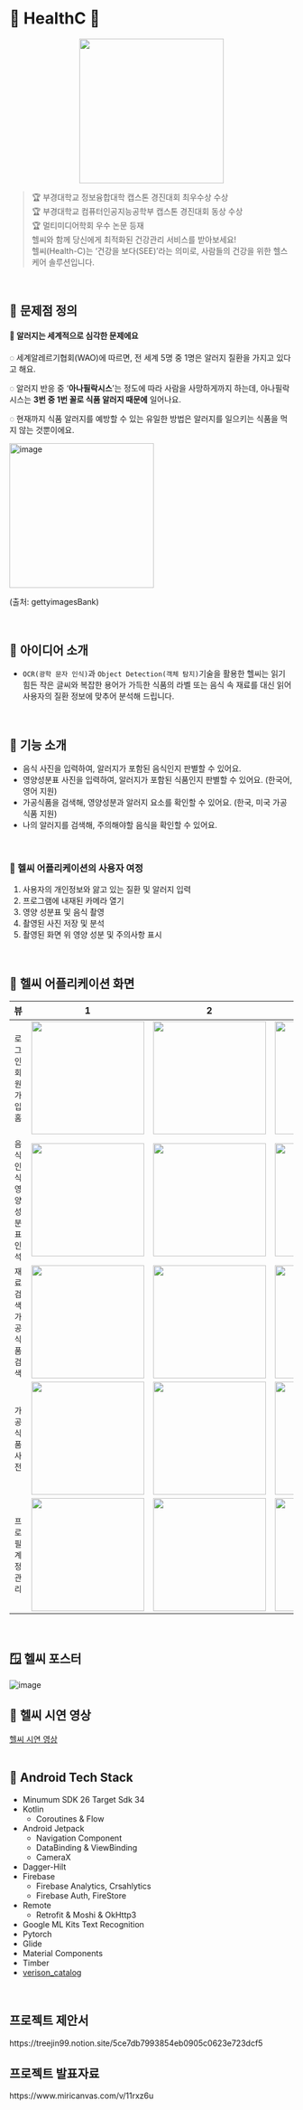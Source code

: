 # 🥦 HealthC 🍏
<p align="center"><img src="./image/icon.png"/ width="256"></p>

> 🏆 부경대학교 정보융합대학 캡스톤 경진대회 최우수상 수상 <br>
> 🏆 부경대학교 컴퓨터인공지능공학부 캡스톤 경진대회 동상 수상 <br>
> 🏆 멀티미디어학회 우수 논문 등재 <br>
> 헬씨와 함께 당신에게 최적화된 건강관리 서비스를 받아보세요!<br>
> 헬씨(Health-C)는 ‘건강을 보다(SEE)’라는 의미로, 사람들의 건강을 위한 헬스케어 솔루션입니다.
<br>

## 🍎 문제점 정의 
<aside>
<h4>🤮 알러지는 세계적으로 심각한 문제에요 </h4>

◌ 세계알레르기협회(WAO)에 따르면, 전 세계 5명 중 1명은 알러지 질환을 가지고 있다고 해요.

◌ 알러지 반응 중 ‘**아나필락시스**’는 정도에 따라 사람을 사망하게까지 하는데, 아나필락시스는 **3번 중 1번 꼴로 식품 알러지 때문에** 일어나요.

◌ 현재까지 식품 알러지를 예방할 수 있는 유일한 방법은 알러지를 일으키는 식품을 먹지 않는 것뿐이에요.

<img width="256" alt="image" src="https://encrypted-tbn0.gstatic.com/images?q=tbn:ANd9GcROPB3p2qlwjJc2WiFQUahwc39RzJxd8x-8Sg&usqp=CAU">

(출처: gettyimagesBank)

<br>

## 🌱 아이디어 소개 
- `OCR(광학 문자 인식)`과 `Object Detection(객체 탐지)`기술을 활용한 헬씨는 읽기 힘든 작은 글씨와 복잡한 용어가 가득한 식품의 라벨 또는 음식 속 재료를 대신 읽어 사용자의 질환 정보에 맞추어 분석해 드립니다.
<br>

## 🌳 기능 소개 
- 음식 사진을 입력하여, 알러지가 포함된 음식인지 판별할 수 있어요.
- 영양성분표 사진을 입력하여, 알러지가 포함된 식품인지 판별할 수 있어요. (한국어, 영어 지원)
- 가공식품을 검색해, 영양성분과 알러지 요소를 확인할 수 있어요. (한국, 미국 가공식품 지원)
- 나의 알러지를 검색해, 주의해야할 음식을 확인할 수 있어요.
<br>

### 🥑 헬씨 어플리케이션의 사용자 여정

1. 사용자의 개인정보와 앓고 있는 질환 및 알러지 입력 
2. 프로그램에 내재된 카메라 열기  
3. 영양 성분표 및 음식 촬영 
4. 촬영된 사진 저장 및 분석 
5. 촬영된 화면 위 영양 성분 및 주의사항 표시
<br>

## 🥒 헬씨 어플리케이션 화면 
|       뷰       |                                                              1                                                              |                                                              2                                                              |                                                              3                                                              |                                                              4                                                              |
|:-------------:|:---------------------------------------------------------------------------------------------------------------------------:|:---------------------------------------------------------------------------------------------------------------------------:|:---------------------------------------------------------------------------------------------------------------------------:|:---------------------------------------------------------------------------------------------------------------------------:|
| `로그인` <br> `회원가입` <br> `홈` | <img width="200px" src="https://github.com/Solution-Challenge-HealthC/HealthC_Android/blob/main/image/login.jpeg"/> |  <img width="200px" src="https://github.com/Solution-Challenge-HealthC/HealthC_Android/blob/main/image/register_allergy.jpeg"/> | <img width="200px" src="https://github.com/Solution-Challenge-HealthC/HealthC_Android/blob/main/image/register_information.png"/> | <img width="200px" src="https://github.com/Solution-Challenge-HealthC/HealthC_Android/blob/main/image/home.png"/> |
|  `음식 인식` <br> `영양성분표 인석`  | <img width="200px" src="https://github.com/Solution-Challenge-HealthC/HealthC_Android/blob/main/image/camera.png"/> | <img width="200px" src="https://github.com/Solution-Challenge-HealthC/HealthC_Android/blob/main/image/object_detection.png"/> | <img width="200px" src="https://github.com/Solution-Challenge-HealthC/HealthC_Android/blob/main/image/text_detection.png"/> | <img width="200px" src="https://github.com/Solution-Challenge-HealthC/HealthC_Android/blob/main/image/text_detection2.png"/> |
|  `재료 검색` <br> `가공식품 검색`  | <img width="200px" src="https://github.com/Solution-Challenge-HealthC/HealthC_Android/blob/main/image/recipe1.jpeg"/> | <img width="200px" src="https://github.com/Solution-Challenge-HealthC/HealthC_Android/blob/main/image/recipe2.jpeg"/> | <img width="200px" src="https://github.com/Solution-Challenge-HealthC/HealthC_Android/blob/main/image/dictionary_search.jpeg"/> |
|  `가공식품 사전`  | <img width="200px" src="https://github.com/Solution-Challenge-HealthC/HealthC_Android/blob/main/image/dictionary_korea1.jpeg"/> | <img width="200px" src="https://github.com/Solution-Challenge-HealthC/HealthC_Android/blob/main/image/dictionary_korea2.jpeg"/> | <img width="200px" src="https://github.com/Solution-Challenge-HealthC/HealthC_Android/blob/main/image/dictionary_foriegn.jpeg"/> | <img width="200px" src="https://github.com/Solution-Challenge-HealthC/HealthC_Android/blob/main/image/dictionary_forien2.jpeg"/> |
|  `프로필` <br> `계정관리`  | <img width="200px" src="https://github.com/Solution-Challenge-HealthC/HealthC_Android/blob/main/image/mypage.jpeg"/> | <img width="200px" src="https://github.com/Solution-Challenge-HealthC/HealthC_Android/blob/main/image/mypage2.jpeg"/> | <img width="200px" src="https://github.com/Solution-Challenge-HealthC/HealthC_Android/blob/main/image/mypage3.jpeg"/> |
<br>

## 🪟 헬씨 포스터 
![image](https://github.com/Team-HealthC/HealthC_Android/assets/77484719/b824b5e4-a83f-43e6-a90b-9cd592c2ab98)
<br>

## 🎨 헬씨 시연 영상 
<a href="https://drive.google.com/file/d/1EdEJ5ebg3CXA_j33hI_aczbtt8KkhJ0G/view?usp=sharing">헬씨 시연 영상</a>
<br>
<br>


## 🫛 Android Tech Stack</h2>

- Minumum SDK 26 Target Sdk 34
- Kotlin
    - Coroutines & Flow 
- Android Jetpack
    - Navigation Component
    - DataBinding & ViewBinding
    - CameraX
- Dagger-Hilt
- Firebase
    - Firebase Analytics, Crsahlytics
    - Firebase Auth, FireStore
- Remote
    - Retrofit & Moshi & OkHttp3
- Google ML Kits Text Recognition
- Pytorch  
- Glide
- Material Components
- Timber
- [verison_catalog](https://github.com/Solution-Challenge-HealthC/HealthC_Android/blob/main/client/gradle/libs.version.toml)
<br>

<h2>프로젝트 제안서</h2>
https://treejin99.notion.site/5ce7db7993854eb0905c0623e723dcf5
<br>

<h2>프로젝트 발표자료</h2>
https://www.miricanvas.com/v/11rxz6u
